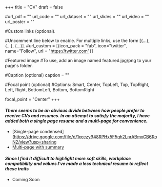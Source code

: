+++
title = "CV"
draft = false


#url_pdf = "" url_code = "" url_dataset = "" url_slides = "" url_video = "" url_poster = ""


#Custom links (optional).

#Uncomment line below to enable. For multiple links, use the form [{...}, {...}, {...}].
#url_custom = [{icon_pack = "fab", icon="twitter", name="Follow", url = "https://twitter.com"}]

#Featured image
#To use, add an image named featured.jpg/png to your page's folder.


#Caption (optional)
caption = ""

#Focal point (optional)
#Options: Smart, Center, TopLeft, Top, TopRight, Left, Right, BottomLeft, Bottom, BottomRight

focal_point = "Center"
+++

#### _There seems to be an obvious divide between how people prefer to receive CVs and resumes. In an attempt to satisfy the majority, I have added both a single page resume and a multi-page for convenience._ 

* [Single-page condensed](https://drive.google.com/file/d/1xeezy948RPHx5F5qh2LnrABmxCB6RoN2/view?usp=sharing
* [Multi-page with summary](https://drive.google.com/file/d/1Scac8FRQlU-loaPn-EroiY6qepgeGvb9/view?usp=sharing)

#### _Since I find it difficult to highlight more soft skills, workplace compatibility and values I've made a less technical resume to reflect these traits_

* Coming Soon



